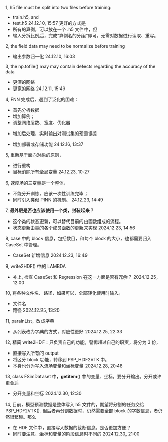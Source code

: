 
1, h5 file must be split into two files before training:
  + train.h5, and
  + test.h5
  24.12.10, 15:57
  更好的方式是
  + 所有的算例，可以放在一个 .h5 文件中，但
  + 输入分拆比例后，完成“算例名的分组”即可。无需对数据进行读取、重写。

2, the field data may need to be normalize before training
  + 输出参数归一化
  24.12.10, 16:03

3, the np.tofile() may may contain defects regarding the accuracy of the data
  + 更深的网络
  + 更宽的网络
  24.12.11, 15:49

4, FNN 完成后，遇到了泛化的困难：
  + 首先分析数据
  + 增加算例；
  + 调整网络层数、宽度、优化器
  - 增加后处理，实时输出对测试集的预测误差
  + 增加部署或存储功能
  24.12.16, 13:37

5, 重新基于面向对象的原则，
  + 进行重构
  + 目标消除所有全局变量
  24.12.23, 10:27

6, 速度场的三变量是一个整体，
  - 不能分开训练，应该一次性训练完毕；
  - 同时引入类似 PINN 的机制。
  24.12.23, 14:49

7, **最外层是否也应该使用一个类，封装起来？**
  + 这个类的状态更新，可以替代目前的由函数组成的流程。
  + 状态更新由类的各个成员函数的更新来实现
  2024.12.23, 14:56

8, case 中的 block 信息，包括数目，和每个 block 的大小，也都需要归入 CaseSet 中管理。
  + CaseSet 新增信息
  2024.12.23, 16:49

9, write2HDF() 中的 LAMBDA
  - 补上, 检查 CaseSet 和 Regression 在这一方面是否有冗余？
  2024.12.25， 12:00

10, 将各种文件名、路径，如果可以，全部转化使用时输入。
  - 文件名
  - 路径
  2024.12.25, 13:20

11, paraInList，改成字典
  - 从列表改为字典的方式，对应性更好
  2024.12.25, 22:33

12, 精简 write2HDF：只负责自己的功能，警惕超过自己的职责，将分为 3 份，
  - 直接写入所有的 output
  - 将区分 block 功能，转移到 PSP_HDF2VTK 中。
  - 本身也分为写入流场变量和坐标变量
  2024.12.28, 20:48

13, class FSimDataset 中，__getitem__() 中的变量、坐标，要分开输出。分开或许更合适
  - 分开变量和坐标
  2024.12.30, 12:30

14, 目前，模型预测数据是整体写入 h5 文件的，期望将分割的任务交给 PSP_HDF2VTK(). 但后者再分割数据时，仍然需要全部 block 的字数信息，者仍然很繁琐。那么
  - 在 HDF 文件中，直接写入数据的截断信息。是否更加方便？
  - 同时要注意，坐标和变量的阶段信息时不同的
  2024.12.30, 21:00